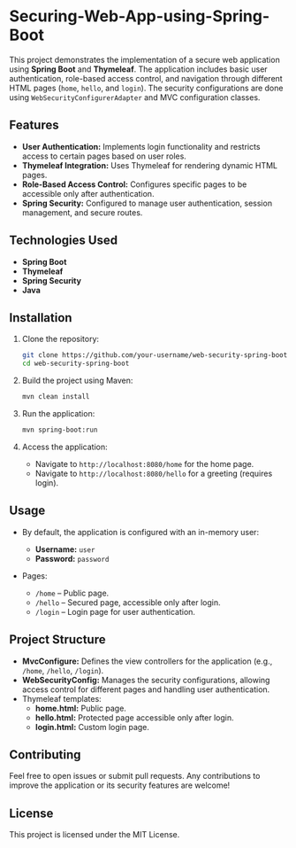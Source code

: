 # Securing-Web-App-using-Spring-Boot
This project demonstrates the implementation of a secure web application using **Spring Boot** and **Thymeleaf**. The application includes basic user authentication, role-based access control, and navigation through different HTML pages (`home`, `hello`, and `login`). The security configurations are done using `WebSecurityConfigurerAdapter` and MVC configuration classes.

## Features
- **User Authentication:** Implements login functionality and restricts access to certain pages based on user roles.
- **Thymeleaf Integration:** Uses Thymeleaf for rendering dynamic HTML pages.
- **Role-Based Access Control:** Configures specific pages to be accessible only after authentication.
- **Spring Security:** Configured to manage user authentication, session management, and secure routes.

## Technologies Used
- **Spring Boot**
- **Thymeleaf**
- **Spring Security**
- **Java**

## Installation

1. Clone the repository:
    ```bash
    git clone https://github.com/your-username/web-security-spring-boot.git
    cd web-security-spring-boot
    ```

2. Build the project using Maven:
    ```bash
    mvn clean install
    ```

3. Run the application:
    ```bash
    mvn spring-boot:run
    ```

4. Access the application:
    - Navigate to `http://localhost:8080/home` for the home page.
    - Navigate to `http://localhost:8080/hello` for a greeting (requires login).

## Usage
- By default, the application is configured with an in-memory user:
    - **Username:** `user`
    - **Password:** `password`

- Pages:
    - `/home` – Public page.
    - `/hello` – Secured page, accessible only after login.
    - `/login` – Login page for user authentication.

## Project Structure

- **MvcConfigure:** Defines the view controllers for the application (e.g., `/home`, `/hello`, `/login`).
- **WebSecurityConfig:** Manages the security configurations, allowing access control for different pages and handling user authentication.
- Thymeleaf templates:
    - **home.html:** Public page.
    - **hello.html:** Protected page accessible only after login.
    - **login.html:** Custom login page.

## Contributing
Feel free to open issues or submit pull requests. Any contributions to improve the application or its security features are welcome!

## License
This project is licensed under the MIT License.
